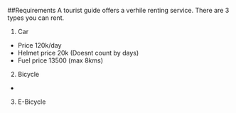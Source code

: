 ##Requirements
A tourist guide offers a verhile renting service. There are 3 types you can rent.
1. Car
  * Price 120k/day
  * Helmet price 20k (Doesnt count by days)
  * Fuel price 13500 (max 8kms)




2. Bicycle
  * 
3. E-Bicycle

